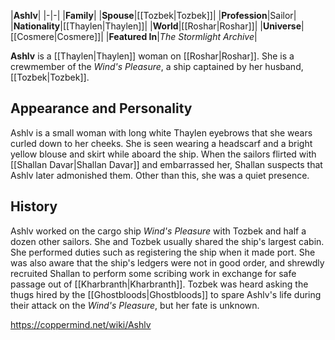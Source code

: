 |**Ashlv**|
|-|-|
|**Family**|
|**Spouse**|[[Tozbek\|Tozbek]]|
|**Profession**|Sailor|
|**Nationality**|[[Thaylen\|Thaylen]]|
|**World**|[[Roshar\|Roshar]]|
|**Universe**|[[Cosmere\|Cosmere]]|
|**Featured In**|*The Stormlight Archive*|

**Ashlv** is a [[Thaylen\|Thaylen]] woman on [[Roshar\|Roshar]]. She is a crewmember of the *Wind's Pleasure*, a ship captained by her husband,[[Tozbek\|Tozbek]].

## Appearance and Personality
Ashlv is a small woman with long white Thaylen eyebrows that she wears curled down to her cheeks. She is seen wearing a headscarf and a bright yellow blouse and skirt while aboard the ship.
When the sailors flirted with [[Shallan Davar\|Shallan Davar]] and embarrassed her, Shallan suspects that Ashlv later admonished them. Other than this, she was a quiet presence.

## History
Ashlv worked on the cargo ship *Wind's Pleasure* with Tozbek and half a dozen other sailors. She and Tozbek usually shared the ship's largest cabin. She performed duties such as registering the ship when it made port. She was also aware that the ship's ledgers were not in good order, and shrewdly recruited Shallan to perform some scribing work in exchange for safe passage out of [[Kharbranth\|Kharbranth]].
Tozbek was heard asking the thugs hired by the [[Ghostbloods\|Ghostbloods]] to spare Ashlv's life during their attack on the *Wind's Pleasure*, but her fate is unknown.



https://coppermind.net/wiki/Ashlv